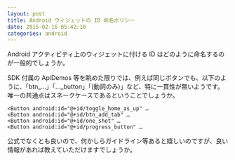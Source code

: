```yaml
---
layout: post
title: Android ウィジェットの ID 命名ポリシー
date: 2015-02-16 05:42:10
categories: android
---
```

<!-- {% raw %} -->
<p>Android アクティビティ上のウィジェットに付ける ID はどのように命名するのが一般的でしょうか。</p>

<p>SDK 付属の ApiDemos 等を眺めた限りでは、例えば同じボタンでも、以下のように、「btn_…」「…_button」「(動詞のみ)」など、特に一貫性が無いようです。唯一の共通点はスネークケースであるということでしょうか。</p>

<pre><code>&lt;Button android:id="@+id/toggle_home_as_up" …
&lt;Button android:id="@+id/btn_add_tab" …
&lt;Button android:id="@+id/one_shot" …
&lt;Button android:id="@+id/progress_button" …
</code></pre>

<p>公式でなくとも良いので、何かしらガイドライン等あると嬉しいのですが、良い情報があれば教えていただけますでしょうか。</p>
<!-- {% endraw %} -->
